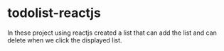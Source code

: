 # todolist-reactjs
In these project using reactjs created a list that can add the list and can delete when we click the displayed list.
